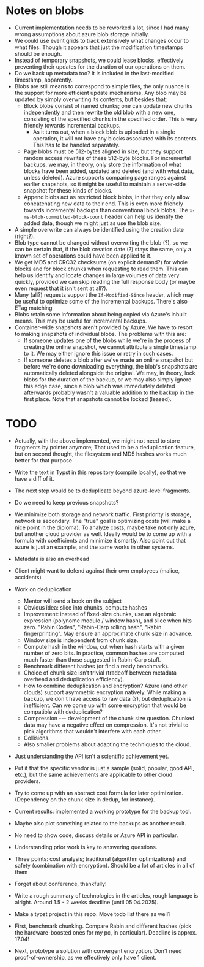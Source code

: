 # Notes on blobs

- Current implementation needs to be reworked a lot, since I had many wrong
  assumptions about azure blob storage initially.
- We could use event grids to track extensively what changes occur to what
  files. Though it appears that just the modification timestamps should be
  enough.
- Instead of temporary snapshots, we could lease blocks, effectively preventing
  their updates for the duration of our operations on them.
- Do we back up metadata too? It is included in the last-modified timestamp,
  apparently.
- Blobs are still means to correspond to simple files, the only nuance is the
  support for more efficient update mechanisms. Any blob may be updated by
  simply overwriting its contents, but besides that:
  - Block blobs consist of named chunks; one can update new chunks independently
    and then rewrite the old blob with a new one, consisting of the specified
    chunks in the specified order. This is very friendly towards incremental
    backups.
    - As it turns out, when a block blob is uploaded in a single operation,
      it will not have any blocks associated with its contents. This has to be
      handled separately.
  - Page blobs must be 512-bytes aligned in size, but they support random access
    rewrites of these 512-byte blocks. For incremental backups, we may,
    in theory, only store the information of what blocks have been added,
    updated and deleted (and with what data, unless deleted). Azure supports
    comparing page ranges against earlier snapshots, so it might be useful
    to maintain a server-side snapshot for these kinds of blocks.
  - Append blobs act as restricted block blobs, in that they only allow
    concatenating new data to their end. This is even more friendly towards
    incremental backups than conventional block blobs.
    The `x-ms-blob-committed-block-count` header can help us identify the added
    data, though we might just as use the blob size.
- A simple overwrite can always be identified using the creation date (right?).
- Blob type cannot be changed without overwriting the blob (?), so we can
  be certain that, if the blob creation date (?) stays the same, only a known
  set of operations could have been applied to it.
- We get MD5 and CRC32 checksums (on explicit demand?) for whole blocks and
  for block chunks when requesting to read them. This can help us identify
  and locate changes in large volumes of data very quickly, provided we can
  skip reading the full response body (or maybe even request that it isn't sent
  at all?).
- Many (all?) requests support the `If-Modified-Since` header, which may be
  useful to optimize some of the incremental backups. There's also ETag matching
- Blobs retain some information about being copied via Azure's inbuilt means.
  This may be useful for incremental backups.
- Container-wide snapshots aren't provided by Azure. We have to resort to
  making snapshots of individual blobs. The problems with this are:
  - If someone updates one of the blobs while we're in the process of creating
    the online snapshot, we cannot attribute a single timestamp to it. We may
    either ignore this issue or retry in such cases.
  - If someone deletes a blob after we've made an online snapshot but before
    we're done downloading everything, the blob's snapshots are automatically
    deleted alongside the original. We may, in theory, lock blobs for the
    duration of the backup, or we may also simply ignore this edge case, since
    a blob which was immediately deleted afterwards probably wasn't a valuable
    addition to the backup in the first place. Note that snapshots cannot be
    locked (leased).

# TODO

- Actually, with the above implemented, we might not need to store fragments
  by pointer anymore; That used to be a deduplication feature, but on second
  thought, the filesystem and MD5 hashes works much better for that purpose
- Write the text in Typst in this repository (compile locally), so that we have
  a diff of it.
- The next step would be to deduplicate beyond azure-level fragments.
- Do we need to keep previous snapshots?

- We minimize both storage and network traffic. First priority is storage,
  network is secondary. The "true" goal is optimizing costs (will make a nice
  point in the diploma). To analyze costs, maybe take not only azure, but
  another cloud provider as well. Ideally would be to come up with a formula
  with coefficients and minimize it smartly. Also point out that azure is just
  an example, and the same works in other systems.
- Metadata is also an overhead
- Client might want to defend against their own employees (malice, accidents)
- Work on deduplication
  - Mentor will send a book on the subject
  - Obvious idea: slice into chunks, compute hashes
  - Improvement: instead of fixed-size chunks, use an algebraic expression
    (polynome modulo / window hash), and slice when hits zero. "Rabin Codes",
    "Rabin-Carp rolling hash", "Rabin fingerprinting". May ensure an
    approximate chunk size in advance.
  - Window size is independent from chunk size.
  - Compute hash in the window, cut when hash starts with a given number of
    zero bits. In practice, common hashes are computed much faster than those
    suggested in Rabin-Carp stuff.
  - Benchmark different hashes (or find a ready benchmark).
  - Choice of chunk size isn't trivial (tradeoff between metadata overhead
    and deduplication efficiency).
  - How to combine deduplication and encryption? Azure (and other clouds)
    support asymmetric encryption natively. While making a backup, we don't
    have access to raw data (?), but deduplication is inefficient. Can we
    come up with some encryption that would be compatible with deduplication?
  - Compression --- development of the chunk size question. Chunked data may
    have a negative effect on compression. It's not trivial to pick algorithms
    that wouldn't interfere with each other.
  - Collisions.
  - Also smaller problems about adapting the techniques to the cloud.
- Just understanding the API isn't a scientific achievement yet.
- Put it that the specific vendor is just a sample (solid, popular, good API,
  etc.), but the same achievements are applicable to other cloud providers.
- Try to come up with an abstract cost formula for later optimization.
  (Dependency on the chunk size in dedup, for instance).
- Current results: implemented a working prototype for the backup tool.
- Maybe also plot something related to the backups as another result.
- No need to show code, discuss details or Azure API in particular.
- Understanding prior work is key to answering questions.
- Three points: cost analysis; traditional (algorithm optimizations) and
  safety (combination with encryption). Should be a lot of articles in all
  of them

- Forget about conference, thankfully!
- Write a rough summary of technologies in the articles, rough language is
  alright. Around 1.5 - 2 weeks deadline (until 05.04.2025).
- Make a typst project in this repo. Move todo list there as well?

- First, benchmark chunking. Compare Rabin and different hashes (pick the
  hardware-boosted ones for my pc, in particular). Deadline is approx. 17.04!
- Next, prototype a solution with convergent encryption. Don't need
  proof-of-ownership, as we effectively only have 1 client.
